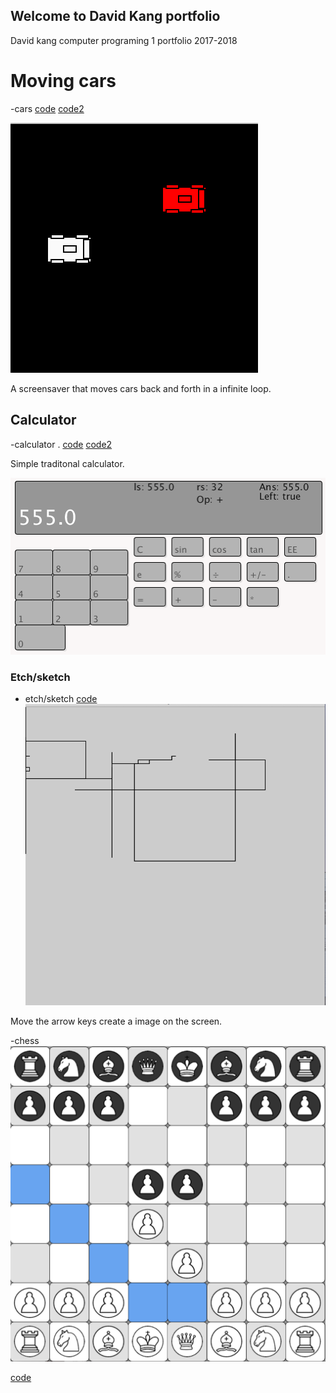 ## Welcome to David Kang portfolio

David kang computer programing 1 portfolio 2017-2018

# Moving cars
-cars [code](https://github.com/The-tiny-asian/programing-one/blob/master/cars)   [code2](https://github.com/The-tiny-asian/programing-one/blob/master/cars2)

![picture](https://github.com/The-tiny-asian/programing-one/raw/master/Screen%20Shot%202018-04-19%20at%201.41.24%20PM.png)

A screensaver that moves cars back and forth in a infinite loop.
## Calculator
-calculator . [code](https://github.com/The-tiny-asian/programing-one/blob/master/code%20for%20calc)
[code2](https://github.com/The-tiny-asian/programing-one/blob/master/calccode2)

Simple traditonal calculator.

![picture](https://github.com/The-tiny-asian/programing-one/raw/master/Screen%20Shot%202018-04-19%20at%201.21.10%20PM.png)
### Etch/sketch

- etch/sketch
[code](https://github.com/The-tiny-asian/programing-one/blob/master/etchysketch.pde)
![picture](https://github.com/The-tiny-asian/programing-one/raw/master/Screen%20Shot%202018-04-13%20at%201.40.24%20PM.png)

Move the arrow keys create a image on the screen.

-chess
![pic](https://github.com/The-tiny-asian/programing-one/raw/master/ChessRunning.png)


[code](https://github.com/The-tiny-asian/chess/blob/master/Chess/PieceLogic.py)
